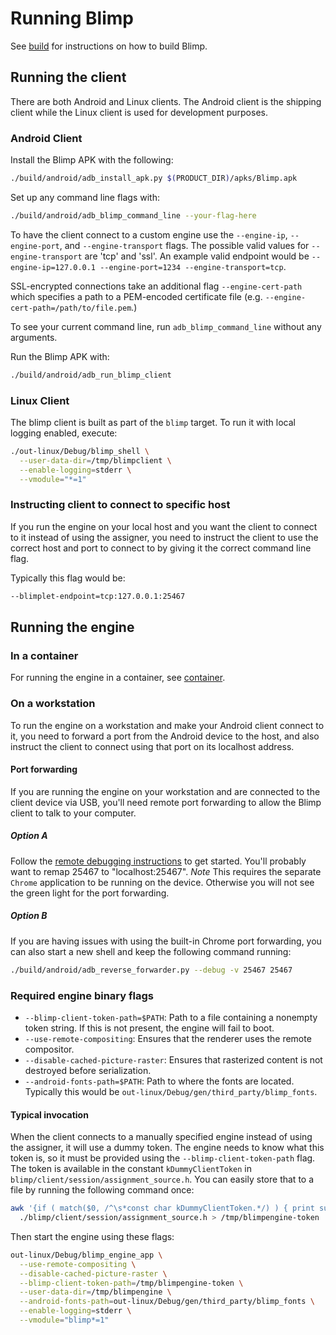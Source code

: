 # Running Blimp

See [build](build.md) for instructions on how to build Blimp.

## Running the client

There are both Android and Linux clients.  The Android client is the shipping
client while the Linux client is used for development purposes.

### Android Client

Install the Blimp APK with the following:

```bash
./build/android/adb_install_apk.py $(PRODUCT_DIR)/apks/Blimp.apk
```

Set up any command line flags with:

```bash
./build/android/adb_blimp_command_line --your-flag-here
```

To have the client connect to a custom engine use the `--engine-ip`,
`--engine-port`, and `--engine-transport` flags. The possible valid
values for `--engine-transport` are 'tcp' and 'ssl'.
An example valid endpoint would be
`--engine-ip=127.0.0.1 --engine-port=1234 --engine-transport=tcp`.

SSL-encrypted connections take an additional flag
`--engine-cert-path` which specifies a path to a PEM-encoded certificate
file (e.g. `--engine-cert-path=/path/to/file.pem`.)

To see your current command line, run `adb_blimp_command_line` without any
arguments.

Run the Blimp APK with:

```bash
./build/android/adb_run_blimp_client
```

### Linux Client

The blimp client is built as part of the `blimp` target. To run it with local
logging enabled, execute:

```bash
./out-linux/Debug/blimp_shell \
  --user-data-dir=/tmp/blimpclient \
  --enable-logging=stderr \
  --vmodule="*=1"
```

### Instructing client to connect to specific host
If you run the engine on your local host and you want the client to connect to
it instead of using the assigner, you need to instruct the client to use the
correct host and port to connect to by giving it the correct command line flag.

Typically this flag would be:

```bash
--blimplet-endpoint=tcp:127.0.0.1:25467
```

## Running the engine

### In a container
For running the engine in a container, see [container](container.md).

### On a workstation
To run the engine on a workstation and make your Android client connect to it,
you need to forward a port from the Android device to the host, and also
instruct the client to connect using that port on its localhost address.

#### Port forwarding
If you are running the engine on your workstation and are connected to the
client device via USB, you'll need remote port forwarding to allow the Blimp
client to talk to your computer.

##### Option A
Follow the
[remote debugging instructions](https://developer.chrome.com/devtools/docs/remote-debugging)
to get started. You'll probably want to remap 25467 to "localhost:25467".
*Note* This requires the separate `Chrome` application to be running on the
device. Otherwise you will not see the green light for the port forwarding.

##### Option B
If you are having issues with using the built-in Chrome port forwarding, you can
also start a new shell and keep the following command running:

```bash
./build/android/adb_reverse_forwarder.py --debug -v 25467 25467
```

### Required engine binary flags
* `--blimp-client-token-path=$PATH`: Path to a file containing a nonempty
  token string. If this is not present, the engine will fail to boot.
* `--use-remote-compositing`: Ensures that the renderer uses the remote
  compositor.
* `--disable-cached-picture-raster`: Ensures that rasterized content is not
  destroyed before serialization.
* `--android-fonts-path=$PATH`: Path to where the fonts are located.
  Typically this would be `out-linux/Debug/gen/third_party/blimp_fonts`.

#### Typical invocation
When the client connects to a manually specified engine instead of using the
assigner, it will use a dummy token. The engine needs to know what this token
is, so it must be provided using the `--blimp-client-token-path` flag. The token
is available in the constant `kDummyClientToken` in
`blimp/client/session/assignment_source.h`. You can easily store that to a file
by running the following command once:

```bash
awk '{if ( match($0, /^\s*const char kDummyClientToken.*/) ) { print substr($5, 2, length($5)-3);} }' \
  ./blimp/client/session/assignment_source.h > /tmp/blimpengine-token
```

Then start the engine using these flags:

```bash
out-linux/Debug/blimp_engine_app \
  --use-remote-compositing \
  --disable-cached-picture-raster \
  --blimp-client-token-path=/tmp/blimpengine-token \
  --user-data-dir=/tmp/blimpengine \
  --android-fonts-path=out-linux/Debug/gen/third_party/blimp_fonts \
  --enable-logging=stderr \
  --vmodule="blimp*=1"
```

